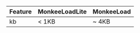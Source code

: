 | Feature | MonkeeLoadLite | MonkeeLoad |
| ------- | -------------- | ---------- |
| kb      | < 1KB          | ~ 4KB      |
